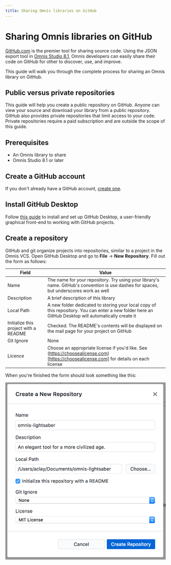 ```yaml
---
title: Sharing Omnis libraries on GitHub
---
```

# Sharing Omnis libraries on GitHub
[GitHub.com](https://github.com) is the premier tool for sharing source code. Using the JSON export tool in [Omnis Studio 8.1](http://www.omnis.net/products/studio/index.jsp), Omnis developers can easily share their code on GitHub for other to discover, use, and improve.

This guide will walk you through the complete process for sharing an Omnis library on GitHub.

## Public versus private repositories
<div class="callout">
This guide will help you create a public repository on GitHub. Anyone can view your source and download your library from a public repository. GitHub also provides private repositories that limit access to your code. Private repositories require a paid subscription and are outside the scope of this guide.
</div>

## Prerequisites
* An Omnis library to share
* Omnis Studio 8.1 or later

## Create a GitHub account
If you don't already have a GitHub account, [create one](/guides/creating-a-github-account.html).

## Install GitHub Desktop
Follow [this guide](/guides/setting-up-github-desktop.html) to install and set up GitHub Desktop, a user-friendly graphical front-end to working with GitHub projects.

## Create a repository
GitHub and git organize projects into repositories, similar to a project in the Omnis VCS. Open GitHub Desktop and go to **File** -> **New Repository**. Fill out the form as follows:

| Field | Value |
|---|---|
| Name | The name for your repository. Try using your library's name. GitHub's convention is use dashes for spaces, but underscores work as well |
| Description | A brief description of this library |
| Local Path | A new folder dedicated to storing your local copy of this repository. You can enter a new folder here an GitHub Desktop will automatically create it |
| Initialize this project with a README | Checked. The README's contents will be displayed on the mail page for your project on GitHub |
| Git Ignore | None |
| Licence | Choose an appropriate license if you'd like. See (https://choosealicense.com)[https://choosealicense.com] for details on each license |

When you're finished the form should look something like this:

![Create repository in GitHub Desktop](/images/create_repository_in_github_desktop.png)